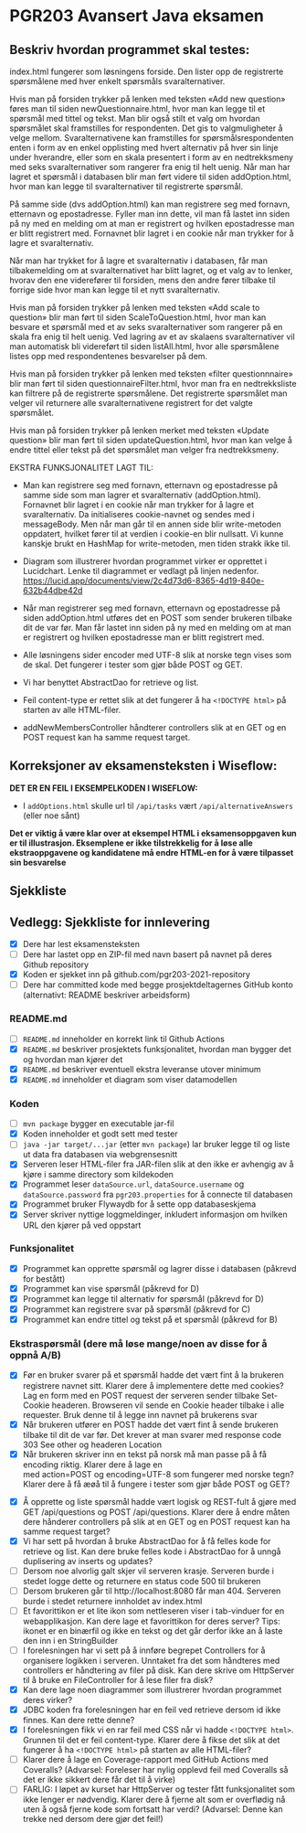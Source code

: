 # PGR203 Avansert Java eksamen


## Beskriv hvordan programmet skal testes:
index.html fungerer som løsningens forside. Den lister opp de registrerte spørsmålene med hver enkelt spørsmåls svaralternativer.

Hvis man på forsiden trykker på lenken med teksten «Add new question» føres man til siden newQuestionnaire.html, hvor man kan legge 
til et spørsmål med tittel og tekst. Man blir også stilt et valg om hvordan spørsmålet skal framstilles for respondenten.
Det gis to valgmuligheter å velge mellom. Svaralternativene kan framstilles for spørsmålsrespondenten enten i form av 
en enkel opplisting med hvert alternativ på hver sin linje under hverandre, eller som en skala presentert i form av en nedtrekksmeny
med seks svaralternativer som rangerer fra enig til helt uenig. 
Når man har lagret et spørsmål i databasen blir man ført videre til siden addOption.html, hvor man kan legge til svaralternativer til 
registrerte spørsmål.

På samme side (dvs addOption.html) kan man registrere seg med fornavn, etternavn og epostadresse. 
Fyller man inn dette, vil man få lastet inn siden på ny med en melding om at man er registrert og hvilken 
epostadresse man er blitt registrert med. Fornavnet blir lagret i en cookie når man trykker for å lagre et svaralternativ.

Når man har trykket for å lagre et svaralternativ i databasen, får man tilbakemelding om at svaralternativet har blitt lagret, og et valg 
av to lenker, hvorav den ene viderefører til forsiden, mens den andre fører tilbake til forrige side hvor man kan legge til et 
nytt svaralternativ.

Hvis man på forsiden trykker på lenken med teksten «Add scale to question» blir man ført til siden ScaleToQuestion.html, hvor man
kan besvare et spørsmål med et av seks svaralternativer som rangerer på en skala fra enig til helt uenig.
Ved lagring av et av skalaens svaralternativer vil man automatisk bli videreført til siden listAll.html, hvor alle spørsmålene listes opp
med respondentenes besvarelser på dem.

Hvis man på forsiden trykker på lenken med teksten «filter questionnnaire» blir man ført til siden questionnaireFilter.html, hvor man 
fra en nedtrekksliste kan filtrere på de registrerte spørsmålene. Det registrerte spørsmålet man velger vil returnere alle svaralternativene
registrert for det valgte spørsmålet.

Hvis man på forsiden trykker på lenken merket med teksten «Update question» blir man ført til siden updateQuestion.html, hvor man kan velge 
å endre tittel eller tekst på det spørsmålet man velger fra nedtrekksmeny.

EKSTRA FUNKSJONALITET LAGT TIL:
* Man kan registrere seg med fornavn, etternavn og epostadresse på samme side som man lagrer et svaralternativ (addOption.html).
Fornavnet blir lagret i en cookie når man trykker for å lagre et svaralternativ.
Da initialiseres cookie-navnet og sendes med i messageBody. Men når man går til en annen side blir write-metoden oppdatert, hvilket fører
til at verdien i cookie-en blir nullsatt. Vi kunne kanskje brukt en HashMap for write-metoden, men tiden strakk ikke til.

* Diagram som illustrerer hvordan programmet virker er opprettet i Lucidchart. Lenke til diagrammet er vedlagt på linjen nedenfor.
  https://lucid.app/documents/view/2c4d73d6-8365-4d19-840e-632b44dbe42d

* Når man registrerer seg med fornavn, etternavn og epostadresse på siden addOption.html utføres det en POST som sender brukeren
tilbake dit de var før. Man får lastet inn siden på ny med en melding om at man er registrert og hvilken epostadresse man er 
blitt registrert med.

* Alle løsningens sider encoder med UTF-8 slik at norske tegn vises som de skal. Det fungerer i tester som gjør både POST og GET.

* Vi har benyttet AbstractDao for retrieve og list.

* Feil content-type er rettet slik at det fungerer å ha `<!DOCTYPE html>` på starten av alle HTML-filer.

* addNewMembersController håndterer controllers slik at en GET og en POST request kan ha samme request target.


## Korreksjoner av eksamensteksten i Wiseflow:

**DET ER EN FEIL I EKSEMPELKODEN I WISEFLOW:**

* I `addOptions.html` skulle url til `/api/tasks` vært `/api/alternativeAnswers` (eller noe sånt)

**Det er viktig å være klar over at eksempel HTML i eksamensoppgaven kun er til illustrasjon. Eksemplene er ikke tilstrekkelig for å løse alle ekstraoppgavene og kandidatene må endre HTML-en for å være tilpasset sin besvarelse**


## Sjekkliste

## Vedlegg: Sjekkliste for innlevering

* [x] Dere har lest eksamensteksten
* [ ] Dere har lastet opp en ZIP-fil med navn basert på navnet på deres Github repository
* [x] Koden er sjekket inn på github.com/pgr203-2021-repository
* [ ] Dere har committed kode med begge prosjektdeltagernes GitHub konto (alternativt: README beskriver arbeidsform)

### README.md

* [ ] `README.md` inneholder en korrekt link til Github Actions
* [x] `README.md` beskriver prosjektets funksjonalitet, hvordan man bygger det og hvordan man kjører det
* [x] `README.md` beskriver eventuell ekstra leveranse utover minimum
* [x] `README.md` inneholder et diagram som viser datamodellen

### Koden

* [ ] `mvn package` bygger en executable jar-fil
* [x] Koden inneholder et godt sett med tester
* [ ] `java -jar target/...jar` (etter `mvn package`) lar bruker legge til og liste ut data fra databasen via webgrensesnitt
* [x] Serveren leser HTML-filer fra JAR-filen slik at den ikke er avhengig av å kjøre i samme directory som kildekoden
* [x] Programmet leser `dataSource.url`, `dataSource.username` og `dataSource.password` fra `pgr203.properties` for å connecte til databasen
* [x] Programmet bruker Flywaydb for å sette opp databaseskjema
* [x] Server skriver nyttige loggmeldinger, inkludert informasjon om hvilken URL den kjører på ved oppstart

### Funksjonalitet

* [x] Programmet kan opprette spørsmål og lagrer disse i databasen (påkrevd for bestått)
* [x] Programmet kan vise spørsmål (påkrevd for D)
* [x] Programmet kan legge til alternativ for spørsmål (påkrevd for D)
* [x] Programmet kan registrere svar på spørsmål (påkrevd for C)
* [x] Programmet kan endre tittel og tekst på et spørsmål (påkrevd for B)

### Ekstraspørsmål (dere må løse mange/noen av disse for å oppnå A/B)

* [x] Før en bruker svarer på et spørsmål hadde det vært fint å la brukeren registrere navnet sitt. Klarer dere å implementere dette med cookies? Lag en form med en POST request der serveren sender tilbake Set-Cookie headeren. Browseren vil sende en Cookie header tilbake i alle requester. Bruk denne til å legge inn navnet på brukerens svar
* [x] Når brukeren utfører en POST hadde det vært fint å sende brukeren tilbake til dit de var før. Det krever at man svarer med response code 303 See other og headeren Location
* [x] Når brukeren skriver inn en tekst på norsk må man passe på å få encoding riktig. Klarer dere å lage en <form> med action=POST og encoding=UTF-8 som fungerer med norske tegn? Klarer dere å få æøå til å fungere i tester som gjør både POST og GET?
* [x] Å opprette og liste spørsmål hadde vært logisk og REST-fult å gjøre med GET /api/questions og POST /api/questions. Klarer dere å endre måten dere hånderer controllers på slik at en GET og en POST request kan ha samme request target?
* [x] Vi har sett på hvordan å bruke AbstractDao for å få felles kode for retrieve og list. Kan dere bruke felles kode i AbstractDao for å unngå duplisering av inserts og updates?
* [ ] Dersom noe alvorlig galt skjer vil serveren krasje. Serveren burde i stedet logge dette og returnere en status code 500 til brukeren
* [ ] Dersom brukeren går til http://localhost:8080 får man 404. Serveren burde i stedet returnere innholdet av index.html
* [ ] Et favorittikon er et lite ikon som nettleseren viser i tab-vinduer for en webapplikasjon. Kan dere lage et favorittikon for deres server? Tips: ikonet er en binærfil og ikke en tekst og det går derfor ikke an å laste den inn i en StringBuilder
* [ ] I forelesningen har vi sett på å innføre begrepet Controllers for å organisere logikken i serveren. Unntaket fra det som håndteres med controllers er håndtering av filer på disk. Kan dere skrive om HttpServer til å bruke en FileController for å lese filer fra disk?
* [x] Kan dere lage noen diagrammer som illustrerer hvordan programmet deres virker?
* [x] JDBC koden fra forelesningen har en feil ved retrieve dersom id ikke finnes. Kan dere rette denne?
* [x] I forelesningen fikk vi en rar feil med CSS når vi hadde `<!DOCTYPE html>`. Grunnen til det er feil content-type. Klarer dere å fikse det slik at det fungerer å ha `<!DOCTYPE html>` på starten av alle HTML-filer?
* [ ] Klarer dere å lage en Coverage-rapport med GitHub Actions med Coveralls? (Advarsel: Foreleser har nylig opplevd feil med Coveralls så det er ikke sikkert dere får det til å virke)
* [ ] FARLIG: I løpet av kurset har HttpServer og tester fått funksjonalitet som ikke lenger er nødvendig. Klarer dere å fjerne alt som er overflødig nå uten å også fjerne kode som fortsatt har verdi? (Advarsel: Denne kan trekke ned dersom dere gjør det feil!)
